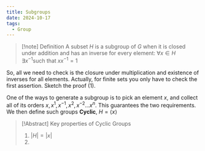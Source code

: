 ```yaml
---
title: Subgroups
date: 2024-10-17
tags:
  - Group
---
```

>[!note] Definition
> A subset $H$ is a subgroup of $G$ when it is closed under addition and has an inverse for every element: $\forall x \in H\; \exists x^{-1} \text{such that}\; xx^{-1} = 1$
>  

So, all we need to check is the closure under multiplication and existence of inverses for all elements. Actually, for finite sets you only have to check the first assertion. Sketch the proof (1).

One of the ways to generate a subgroup is to pick an element $x$, and collect all of its orders $x, x^1, x^{-1}, x^2, x^{-2} ... x^n$. This guarantees the two requirements. We then define such groups **Cyclic**, $H = \langle x\rangle$

>[!Abstract] Key properties of Cyclic Groups
> 1) $|H| = |x|$
> 2) 









